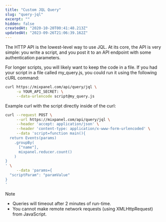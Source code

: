 ```yaml
---
title: "Custom JQL Query"
slug: "query-jql"
excerpt: ""
hidden: false
createdAt: "2020-10-20T00:41:48.213Z"
updatedAt: "2023-09-26T21:06:39.162Z"
---
```


The HTTP API is the lowest-level way to use JQL. At its core, the API is very simple: you write a script, and you post it to an API endpoint with some authentication parameters.

For longer scripts, you will likely want to keep the code in a file. If you had your script in a file called my_query.js, you could run it using the following cURL command:

```sh
curl https://mixpanel.com/api/query/jql \
     -u YOUR_API_SECRET: \
     --data-urlencode script@my_query.js
```

Example curl with the script directly inside of the curl:
```sh
curl --request POST \
     --url https://mixpanel.com/api/query/jql \
     --header 'accept: application/json' \
     --header 'content-type: application/x-www-form-urlencoded' \
     --data 'script=function main(){
  return Events(params)
    .groupBy(
      ["name"],
      mixpanel.reducer.count()
    )
}
' \
     --data 'params={
  "scriptParam": "paramValue"
}
'
```

Note
- Queries will timeout after 2 minutes of run-time.
- You cannot make remote network requests (using XMLHttpRequest) from JavaScript.

